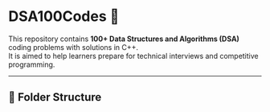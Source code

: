 # DSA100Codes 🚀

This repository contains **100+ Data Structures and Algorithms (DSA)** coding problems with solutions in C++.  
It is aimed to help learners prepare for technical interviews and competitive programming.

---

## 📂 Folder Structure

